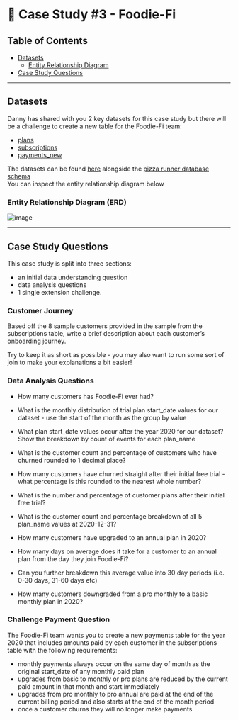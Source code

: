 # 🥘 Case Study #3 - Foodie-Fi

## Table of Contents
- [Datasets]()
  - [Entity Relationship Diagram]()
- [Case Study Questions]()

---------------------------------

## Datasets
Danny has shared with you 2 key datasets for this case study but there will be a challenge to create a new table for the Foodie-Fi team:
- [plans]()
- [subscriptions]()
- [payments_new]()

The datasets can be found [here](https://github.com/Ayo-G/Danny-Ma-Sql-Challenge/tree/main/Case%20Study%20%233%20-%20Foodie-Fi/datasets) alongside the [pizza runner database schema](https://github.com/Ayo-G/Danny-Ma-Sql-Challenge/blob/main/Case%20Study%20%233%20-%20Foodie-Fi/datasets/case-study-3-schema.sql) <br>
You can inspect the entity relationship diagram below
  ### Entity Relationship Diagram (ERD)
  
![image](https://user-images.githubusercontent.com/110608447/216818827-c89b09fa-706f-4584-8926-d7b117080507.png)
 
---------------------------------

## Case Study Questions

This case study is split into three sections:
- an initial data understanding question
- data analysis questions 
- 1 single extension challenge.

### Customer Journey
Based off the 8 sample customers provided in the sample from the subscriptions table, write a brief description about each customer’s onboarding journey.

Try to keep it as short as possible - you may also want to run some sort of join to make your explanations a bit easier!

### Data Analysis Questions
- How many customers has Foodie-Fi ever had?

- What is the monthly distribution of trial plan start_date values for our dataset - use the start of the month as the group by value

- What plan start_date values occur after the year 2020 for our dataset? Show the breakdown by count of events for each plan_name

- What is the customer count and percentage of customers who have churned rounded to 1 decimal place?

- How many customers have churned straight after their initial free trial - what percentage is this rounded to the nearest whole number?

- What is the number and percentage of customer plans after their initial free trial?

- What is the customer count and percentage breakdown of all 5 plan_name values at 2020-12-31?

- How many customers have upgraded to an annual plan in 2020?

- How many days on average does it take for a customer to an annual plan from the day they join Foodie-Fi?

- Can you further breakdown this average value into 30 day periods (i.e. 0-30 days, 31-60 days etc)

- How many customers downgraded from a pro monthly to a basic monthly plan in 2020?

### Challenge Payment Question
The Foodie-Fi team wants you to create a new payments table for the year 2020 that includes amounts paid by each customer in the subscriptions table with the following requirements:
- monthly payments always occur on the same day of month as the original start_date of any monthly paid plan
- upgrades from basic to monthly or pro plans are reduced by the current paid amount in that month and start immediately
- upgrades from pro monthly to pro annual are paid at the end of the current billing period and also starts at the end of the month period
- once a customer churns they will no longer make payments
